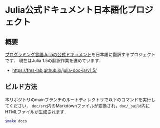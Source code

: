 # Julia公式ドキュメント日本語化プロジェクト

## 概要

[プログラミング言語Juliaの公式ドキュメント](https://docs.julialang.org/en/v1/)を日本語に翻訳するプロジェクトです．
現在はJulia 1.5の翻訳作業を進めています．

- https://fms-lab.github.io/julia-doc-ja/v1.5/

## ビルド方法

本リポジトリのmainブランチのルートディレクトリで以下のコマンドを実行してください．
`doc/src`内のMarkdownファイルが変換され，`doc/_build`内にHTMLファイルが生成されます．

```bash
$make docs
```
